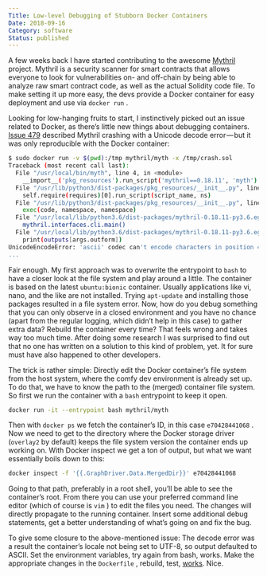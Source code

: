 ```yaml
---
Title: Low-level Debugging of Stubborn Docker Containers
Date: 2018-09-16
Category: software
Status: published
---
```


A few weeks back I have started contributing to the awesome [Mythril](https://github.com/ConsenSys/mythril) project. Mythril is a security scanner for smart contracts that allows everyone to look for vulnerabilities on- and off-chain by being able to analyze raw smart contract code, as well as the actual Solidity code file. To make setting it up more easy, the devs provide a Docker container for easy deployment and use via `docker run` .

Looking for low-hanging fruits to start, I instinctively picked out an issue related to Docker, as there’s little new things about debugging containers. [Issue 479](https://github.com/ConsenSys/mythril/issues/479) described Mythril crashing with a Unicode decode error — but it was only reproducible with the Docker container:

```sh
$ sudo docker run -v $(pwd):/tmp mythril/myth -x /tmp/crash.sol
Traceback (most recent call last):
  File "/usr/local/bin/myth", line 4, in <module>
    __import__('pkg_resources').run_script('mythril==0.18.11', 'myth')
  File "/usr/lib/python3/dist-packages/pkg_resources/__init__.py", line 658, in run_script
    self.require(requires)[0].run_script(script_name, ns)
  File "/usr/lib/python3/dist-packages/pkg_resources/__init__.py", line 1438, in run_script
    exec(code, namespace, namespace)
  File "/usr/local/lib/python3.6/dist-packages/mythril-0.18.11-py3.6.egg/EGG-INFO/scripts/myth", line 9, in <module>
    mythril.interfaces.cli.main()
  File "/usr/local/lib/python3.6/dist-packages/mythril-0.18.11-py3.6.egg/mythril/interfaces/cli.py", line 212, in main
    print(outputs[args.outform])
UnicodeEncodeError: 'ascii' codec can't encode characters in position 439-447: ordinal not in range(128)
...
```

Fair enough. My first approach was to overwrite the entrypoint to `bash` to have a closer look at the file system and play around a little. The container is based on the latest `ubuntu:bionic` container. Usually applications like vi, nano, and the like are not installed. Trying `apt-update` and installing those packages resulted in a file system error. Now, how do you debug something that you can only observe in a closed environment and you have no chance (apart from the regular logging, which didn’t help in this case) to gather extra data? Rebuild the container every time? That feels wrong and takes way too much time. After doing some research I was surprised to find out that no one has written on a solution to this kind of problem, yet. It for sure must have also happened to other developers.

The trick is rather simple: Directly edit the Docker container’s file system from the host system, where the comfy dev environment is already set up. To do that, we have to know the path to the (merged) container file system. So first we run the container with a `bash` entrypoint to keep it open.

```sh
docker run -it --entrypoint bash mythril/myth
```

Then with `docker ps` we fetch the container’s ID, in this case `e70428441068` . Now we need to get to the directory where the Docker storage driver (`overlay2` by default) keeps the file system version the container ends up working on. With Docker inspect we get a ton of output, but what we want essentially boils down to this:

```sh
docker inspect -f '{{.GraphDriver.Data.MergedDir}}' e70428441068
```

Going to that path, preferably in a root shell, you’ll be able to see the container’s root. From there you can use your preferred command line editor (which of course is `vim` ) to edit the files you need. The changes will directly propagate to the running container. Insert some additional debug statements, get a better understanding of what’s going on and fix the bug.

To give some closure to the above-mentioned issue: The decode error was a result the container’s locale not being set to UTF-8, so output defaulted to ASCII. Set the environment variables, try again from bash, works. Make the appropriate changes in the `Dockerfile` , rebuild, test, [works](https://github.com/ConsenSys/mythril/pull/502). Nice.
